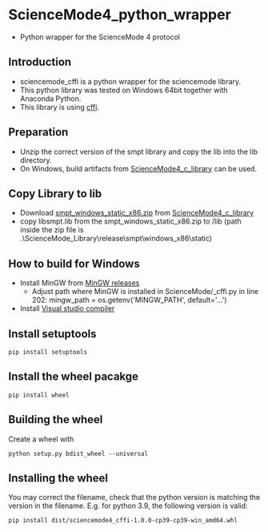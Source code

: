 # ScienceMode4_python_wrapper
* Python wrapper for the ScienceMode 4 protocol

## Introduction 
* sciencemode_cffi is a python wrapper for the sciencemode library.
* This python library was tested on Windows 64bit together with Anaconda Python.
* This library is using [cffi](https://cffi.readthedocs.io/).

## Preparation
* Unzip the correct version of the smpt library and copy the lib  into the lib directory.
* On Windows, build artifacts from [ScienceMode4_c_library](https://github.com/ScienceMode/ScienceMode4_c_library) can be used.

## Copy Library to lib
* Download [smpt_windows_static_x86.zip](https://github.com/ScienceMode/ScienceMode4_c_library/releases/download/v4.0.0/smpt_windows_static_x86.zip) from [ScienceMode4_c_library](https://github.com/ScienceMode/ScienceMode4_c_library)
* copy libsmpt.lib from the smpt_windows_static_x86.zip  to /lib (path inside the zip file is .\ScienceMode_Library\release\smpt\windows_x86\static)

## How to build for Windows
* Install MinGW from [MinGW releases](https://github.com/niXman/mingw-builds-binaries/releases)
  * Adjust path where MinGW is installed in ScienceMode/_cffi.py in line 202: mingw_path = os.getenv('MINGW_PATH', default='...')
* Install [Visual studio compiler](https://visualstudio.microsoft.com/visual-cpp-build-tools/)

## Install setuptools
```
pip install setuptools
```

## Install the wheel pacakge
```
pip install wheel
```

## Building the wheel
Create a wheel with
```
python setup.py bdist_wheel --universal
```

## Installing the wheel
You may correct the filename, check that the python version is matching the version in the filename.
E.g. for python 3.9, the following version is valid:
```
pip install dist/sciencemode4_cffi-1.0.0-cp39-cp39-win_amd64.whl
```
